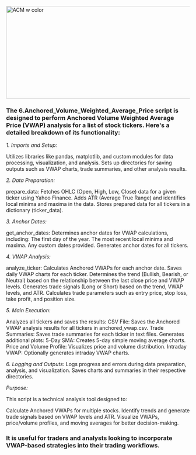 <img width="780" height="253" alt="ACM w color" src="https://github.com/user-attachments/assets/08833e10-7f24-4c08-9cca-3d60c99e439e" />

### The 6.Anchored_Volume_Weighted_Average_Price script is designed to perform Anchored Volume Weighted Average Price (VWAP) analysis for a list of stock tickers. Here's a detailed breakdown of its functionality:

*1. Imports and Setup:*

Utilizes libraries like pandas, matplotlib, and custom modules for data processing, visualization, and analysis.
Sets up directories for saving outputs such as VWAP charts, trade summaries, and other analysis results.

*2. Data Preparation:*
   
prepare_data:
Fetches OHLC (Open, High, Low, Close) data for a given ticker using Yahoo Finance.
Adds ATR (Average True Range) and identifies local minima and maxima in the data.
Stores prepared data for all tickers in a dictionary (ticker_data).

*3. Anchor Dates:*

get_anchor_dates:
Determines anchor dates for VWAP calculations, including:
The first day of the year.
The most recent local minima and maxima.
Any custom dates provided.
Generates anchor dates for all tickers.

*4. VWAP Analysis:*

analyze_ticker:
Calculates Anchored VWAPs for each anchor date.
Saves daily VWAP charts for each ticker.
Determines the trend (Bullish, Bearish, or Neutral) based on the relationship between the last close price and VWAP levels.
Generates trade signals (Long or Short) based on the trend, VWAP levels, and ATR.
Calculates trade parameters such as entry price, stop loss, take profit, and position size.

*5. Main Execution:*
   
Analyzes all tickers and saves the results:
CSV File: Saves the Anchored VWAP analysis results for all tickers in anchored_vwap.csv.
Trade Summaries: Saves trade summaries for each ticker in text files.
Generates additional plots:
5-Day SMA: Creates 5-day simple moving average charts.
Price and Volume Profile: Visualizes price and volume distribution.
Intraday VWAP: Optionally generates intraday VWAP charts.

*6. Logging and Outputs:*
Logs progress and errors during data preparation, analysis, and visualization.
Saves charts and summaries in their respective directories.

*Purpose:*

This script is a technical analysis tool designed to:

Calculate Anchored VWAPs for multiple stocks.
Identify trends and generate trade signals based on VWAP levels and ATR.
Visualize VWAPs, price/volume profiles, and moving averages for better decision-making.

### It is useful for traders and analysts looking to incorporate VWAP-based strategies into their trading workflows.
